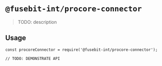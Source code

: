 # `@fusebit-int/procore-connector`

> TODO: description

## Usage

```
const procoreConnector = require('@fusebit-int/procore-connector');

// TODO: DEMONSTRATE API
```
